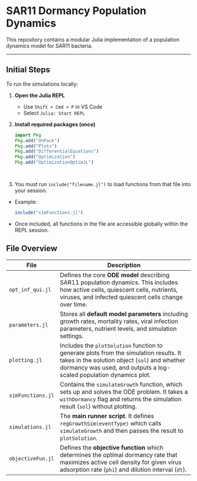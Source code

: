 # SAR11 Dormancy Population Dynamics

This repository contains a modular Julia implementation of a population dynamics model for SAR11 bacteria.

---

## Initial Steps

To run the simulations locally:

1. **Open the Julia REPL**
   - Use `Shift + Cmd + P` in VS Code
   - Select `Julia: Start REPL`

2. **Install required packages (once)**
   ```julia
   import Pkg
   Pkg.add("UnPack")
   Pkg.add("Plots")
   Pkg.add("DifferentialEquations")
   Pkg.add("Optimization")
   Pkg.add("OptimizationOptimJL")

  
3. You must run `include("filename.jl")` to load functions from that file into your session.
  - Example:
    ```julia
    include("simFunctions.jl")
    ```
  - Once included, all functions in the file are accessible globally within the REPL session.


## File Overview

| File              | Description |
|-------------------|-------------|
| `opt_inf_qui.jl`  | Defines the core **ODE model** describing SAR11 population dynamics. This includes how active cells, quiescent cells, nutrients, viruses, and infected quiescent cells change over time. |
| `parameters.jl`   | Stores all **default model parameters** including growth rates, mortality rates, viral infection parameters, nutrient levels, and simulation settings. |
| `plotting.jl`     | Includes the `plotSolution` function to generate plots from the simulation results. It takes in the solution object (`sol`) and whether dormancy was used, and outputs a log-scaled population dynamics plot. |
| `simFunctions.jl` | Contains the `simulateGrowth` function, which sets up and solves the ODE problem. It takes a `withDormancy` flag and returns the simulation result (`sol`) without plotting. |
| `simulations.jl`  | The **main runner script**. It defines `regGrowthSim(eventType)` which calls `simulateGrowth` and then passes the result to `plotSolution`. |
| `objectiveFun.jl` | Defines the **objective function**  which determines the optimal dormancy rate that maximizes active cell density for given virus adsorption rate (`phi`) and dilution interval (`dt`). |
